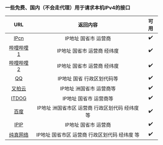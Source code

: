 ### 一些免费、国内（不会走代理）用于请求本机IPv4的接口


|                                       URL                                       |                      返回内容                      | 可用 |
| :-----------------------------------------------------------------------------: | :-----------------------------------------------: | :--: |
|                   [IPcn](https://ip.cn/api/index?ip=&type=0)                    |                IP地址 国省市 运营商                |  ✔️  |
|       [哔哩哔哩1](https://api.live.bilibili.com/client/v1/Ip/getInfoNew)        |           IP地址  国省市  运营商  经纬度            |  ✔️  |
| [哔哩哔哩2](https://api.live.bilibili.com/ip_service/v1/ip_service/get_ip_addr) |           IP地址  国省市  运营商  经纬度            |  ✔️  |
|                    [QQ](https://r.inews.qq.com/api/ip2city)                     |            IP地址  国省  行政区划代码等             |  ✔️  |
|               [又拍云](https://pubstatic.b0.upaiyun.com/?_upnode)               |             IP地址  洲国省市  运营商等              |  ✔️  |
|                       [ITDOG](https://ipv4_ct.itdog.cn/)                        |              IP地址  国省市  运营商等              |  ✔️  |
|         [百度](https://qifu-api.baidubce.com/ip/local/geo/v1/district)          | IP地址  洲国省市区  运营商  行政区划代码  经纬度  等 |  ✔️  |
|                       [IPIP](https://myip.ipip.net/json)                        |               IP地址  国省市  运营商               |  ✔️  |
|              [纯真网络](https://www.cz88.net/api/cz88/ip/geo?ip=)               |  IP地址  国省市区  运营商  行政区划代码  经纬度  等  |  ✔️  |
